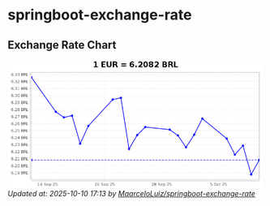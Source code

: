 # springboot-exchange-rate

<!-- EXCHANGE-RATE-START -->
## Exchange Rate Chart

![Exchange Rate Chart](charts/chart.png)*Updated at: 2025-10-10 17:13 by [MaarceloLuiz/springboot-exchange-rate](https://github.com/MaarceloLuiz/springboot-exchange-rate)*


<!-- EXCHANGE-RATE-END -->
